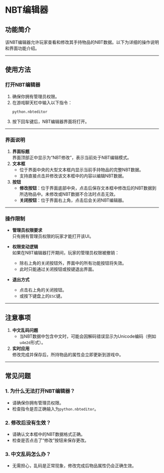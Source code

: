 # NBT编辑器

## 功能简介
该NBT编辑器允许玩家查看和修改其手持物品的NBT数据。以下为详细的操作说明和界面功能介绍。

---

## 使用方法

### 打开NBT编辑器
1. 确保你拥有管理员权限。
2. 在游戏聊天栏中输入以下指令：
   ```
   python.nbteditor
   ```
3. 按下回车键后，NBT编辑器界面将打开。

---

### 界面说明
1. **界面标题**  
   界面顶部正中显示为“NBT修改”，表示当前处于NBT编辑模式。
2. **文本框**  
   - 位于界面中央的大型文本框内显示当前手持物品的完整NBT数据。
   - 支持直接点击并修改该文本框中的内容以编辑NBT数据。
4. **按钮**  
   - **修改按钮**：位于界面底部中央，点击后保存文本框中修改后的NBT数据到所选物品中。未修改或NBT数据不合法时点击无效。
   - **关闭按钮**：位于界面右上角，点击后会关闭NBT编辑器。

---

### 操作限制
- **管理员权限要求**  
  只有拥有管理员权限的玩家才能打开该UI。
  
- **权限变动逻辑**  
  如果在NBT编辑器打开期间，玩家的管理员权限被撤销：
  - 除右上角的关闭按钮外，界面中的所有功能按钮将失效。
  - 此时只能通过关闭按钮或按键退出界面。

- **退出方式**  
  - 点击右上角的关闭按钮。
  - 或按下键盘上的`ESC`键。

---

## 注意事项
1. **中文乱码问题**  
   - 当NBT数据中包含中文时，可能会因解码错误显示为Unicode编码（例如`u4e2d`形式）。
2. **实时应用**  
   修改完成并保存后，所持物品的属性会立即更新到游戏中。

---

## 常见问题
### 1. 为什么无法打开NBT编辑器？
- 请确保你拥有管理员权限。
- 检查指令是否正确输入为`python.nbteditor`。

### 2. 修改后没有生效？
- 请确认文本框中的NBT数据格式正确。
- 检查是否点击了“修改”按钮来保存更改。

### 3. 中文乱码怎么办？
- 无需担心，乱码是正常现象，修改完成后物品属性仍会正确生效。
